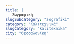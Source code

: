 ```yaml
---
title: |
   Zωγραφική
slugSubcategory: "zografiki"
category: "Καλιτεχνικά"
slugCategory: "kalitexnika"
city: "Θεσσαλονίκη"
---
```


